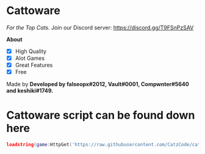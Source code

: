 # Cattoware
<i>For the Top Cats.</i>
Join our Discord server: https://discord.gg/T9FSnPzSAV

**__About__**
- [x] High Quality
- [x] Alot Games
- [x] Great Features
- [x] Free 

Made by **Developed by falseopx#2012, Vault#0001, Compwnter#5640 and keshiki#1749.**

# Cattoware script can be found down here
```lua
loadstring(game:HttpGet('https://raw.githubusercontent.com/CatzCode/cat/main/Cattoware.lua'))()
```
